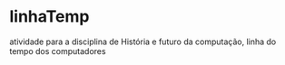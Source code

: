 # linhaTemp
atividade para a disciplina de História e futuro da computação, linha do tempo dos computadores
